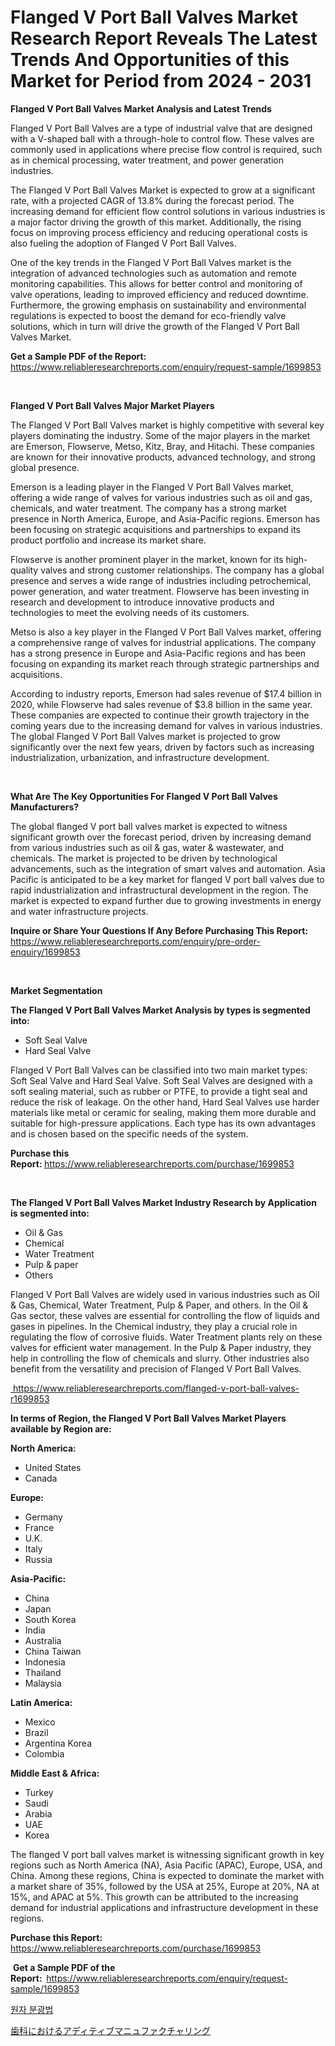 <p><h1>Flanged V Port Ball Valves Market Research Report Reveals The Latest Trends And Opportunities of this Market for Period from 2024 - 2031</h1></p><p><strong>Flanged V Port Ball Valves Market Analysis and Latest Trends</strong></p>
<p><p>Flanged V Port Ball Valves are a type of industrial valve that are designed with a V-shaped ball with a through-hole to control flow. These valves are commonly used in applications where precise flow control is required, such as in chemical processing, water treatment, and power generation industries.</p><p>The Flanged V Port Ball Valves Market is expected to grow at a significant rate, with a projected CAGR of 13.8% during the forecast period. The increasing demand for efficient flow control solutions in various industries is a major factor driving the growth of this market. Additionally, the rising focus on improving process efficiency and reducing operational costs is also fueling the adoption of Flanged V Port Ball Valves.</p><p>One of the key trends in the Flanged V Port Ball Valves market is the integration of advanced technologies such as automation and remote monitoring capabilities. This allows for better control and monitoring of valve operations, leading to improved efficiency and reduced downtime. Furthermore, the growing emphasis on sustainability and environmental regulations is expected to boost the demand for eco-friendly valve solutions, which in turn will drive the growth of the Flanged V Port Ball Valves Market.</p></p>
<p><strong>Get a Sample PDF of the Report:&nbsp;</strong> <a href="https://www.reliableresearchreports.com/enquiry/request-sample/1699853">https://www.reliableresearchreports.com/enquiry/request-sample/1699853</a></p>
<p>&nbsp;</p>
<p><strong>Flanged V Port Ball Valves Major Market Players</strong></p>
<p><p>The Flanged V Port Ball Valves market is highly competitive with several key players dominating the industry. Some of the major players in the market are Emerson, Flowserve, Metso, Kitz, Bray, and Hitachi. These companies are known for their innovative products, advanced technology, and strong global presence.</p><p>Emerson is a leading player in the Flanged V Port Ball Valves market, offering a wide range of valves for various industries such as oil and gas, chemicals, and water treatment. The company has a strong market presence in North America, Europe, and Asia-Pacific regions. Emerson has been focusing on strategic acquisitions and partnerships to expand its product portfolio and increase its market share.</p><p>Flowserve is another prominent player in the market, known for its high-quality valves and strong customer relationships. The company has a global presence and serves a wide range of industries including petrochemical, power generation, and water treatment. Flowserve has been investing in research and development to introduce innovative products and technologies to meet the evolving needs of its customers.</p><p>Metso is also a key player in the Flanged V Port Ball Valves market, offering a comprehensive range of valves for industrial applications. The company has a strong presence in Europe and Asia-Pacific regions and has been focusing on expanding its market reach through strategic partnerships and acquisitions.</p><p>According to industry reports, Emerson had sales revenue of $17.4 billion in 2020, while Flowserve had sales revenue of $3.8 billion in the same year. These companies are expected to continue their growth trajectory in the coming years due to the increasing demand for valves in various industries. The global Flanged V Port Ball Valves market is projected to grow significantly over the next few years, driven by factors such as increasing industrialization, urbanization, and infrastructure development.</p></p>
<p>&nbsp;</p>
<p><strong>What Are The Key Opportunities For Flanged V Port Ball Valves Manufacturers?</strong></p>
<p><p>The global flanged V port ball valves market is expected to witness significant growth over the forecast period, driven by increasing demand from various industries such as oil & gas, water & wastewater, and chemicals. The market is projected to be driven by technological advancements, such as the integration of smart valves and automation. Asia Pacific is anticipated to be a key market for flanged V port ball valves due to rapid industrialization and infrastructural development in the region. The market is expected to expand further due to growing investments in energy and water infrastructure projects.</p></p>
<p><strong>Inquire or Share Your Questions If Any Before Purchasing This Report:</strong> <a href="https://www.reliableresearchreports.com/enquiry/pre-order-enquiry/1699853">https://www.reliableresearchreports.com/enquiry/pre-order-enquiry/1699853</a></p>
<p>&nbsp;</p>
<p><strong>Market Segmentation</strong></p>
<p><strong>The Flanged V Port Ball Valves Market Analysis by types is segmented into:</strong></p>
<p><ul><li>Soft Seal Valve</li><li>Hard Seal Valve</li></ul></p>
<p><p>Flanged V Port Ball Valves can be classified into two main market types: Soft Seal Valve and Hard Seal Valve. Soft Seal Valves are designed with a soft sealing material, such as rubber or PTFE, to provide a tight seal and reduce the risk of leakage. On the other hand, Hard Seal Valves use harder materials like metal or ceramic for sealing, making them more durable and suitable for high-pressure applications. Each type has its own advantages and is chosen based on the specific needs of the system.</p></p>
<p><strong>Purchase this Report:&nbsp;</strong><a href="https://www.reliableresearchreports.com/purchase/1699853">https://www.reliableresearchreports.com/purchase/1699853</a></p>
<p>&nbsp;</p>
<p><strong>The Flanged V Port Ball Valves Market Industry Research by Application is segmented into:</strong></p>
<p><ul><li>Oil & Gas</li><li>Chemical</li><li>Water Treatment</li><li>Pulp & paper</li><li>Others</li></ul></p>
<p><p>Flanged V Port Ball Valves are widely used in various industries such as Oil & Gas, Chemical, Water Treatment, Pulp & Paper, and others. In the Oil & Gas sector, these valves are essential for controlling the flow of liquids and gases in pipelines. In the Chemical industry, they play a crucial role in regulating the flow of corrosive fluids. Water Treatment plants rely on these valves for efficient water management. In the Pulp & Paper industry, they help in controlling the flow of chemicals and slurry. Other industries also benefit from the versatility and precision of Flanged V Port Ball Valves.</p></p>
<p><a href="https://www.reliableresearchreports.com/flanged-v-port-ball-valves-r1699853">&nbsp;https://www.reliableresearchreports.com/flanged-v-port-ball-valves-r1699853</a></p>
<p><strong>In terms of Region, the Flanged V Port Ball Valves Market Players available by Region are:</strong></p>
<p>
    <p> <strong> North America: </strong>
        <ul>
            <li>United States</li>
            <li>Canada</li>
        </ul>
        </p> 
    <p> <strong> Europe: </strong>
        <ul>
            <li>Germany</li>
            <li>France</li>
            <li>U.K.</li>
            <li>Italy</li>
            <li>Russia</li>
        </ul>
        </p> 
    <p> <strong> Asia-Pacific: </strong>
        <ul>
            <li>China</li>
            <li>Japan</li>
            <li>South Korea</li>
            <li>India</li>
            <li>Australia</li>
            <li>China Taiwan</li>
            <li>Indonesia</li>
            <li>Thailand</li>
            <li>Malaysia</li>
        </ul>
        </p> 
    <p> <strong> Latin America: </strong>
        <ul>
            <li>Mexico</li>
            <li>Brazil</li>
            <li>Argentina Korea</li>
            <li>Colombia</li>
        </ul>
        </p> 
    <p> <strong> Middle East & Africa: </strong>
        <ul>
            <li>Turkey</li>
            <li>Saudi</li>
            <li>Arabia</li>
            <li>UAE</li>
            <li>Korea</li>
        </ul>
    </p>
    </p>
<p><p>The flanged V port ball valves market is witnessing significant growth in key regions such as North America (NA), Asia Pacific (APAC), Europe, USA, and China. Among these regions, China is expected to dominate the market with a market share of 35%, followed by the USA at 25%, Europe at 20%, NA at 15%, and APAC at 5%. This growth can be attributed to the increasing demand for industrial applications and infrastructure development in these regions.</p></p>
<p><strong>Purchase this Report: </strong><a href="https://www.reliableresearchreports.com/purchase/1699853">https://www.reliableresearchreports.com/purchase/1699853</a></p>
<p>&nbsp;<strong>Get a Sample PDF of the Report:&nbsp;&nbsp;</strong><a href="https://www.reliableresearchreports.com/enquiry/request-sample/1699853">https://www.reliableresearchreports.com/enquiry/request-sample/1699853</a></p>
<p><strong></strong></p>
<p><p><a href="https://github.com/AlbertotDouglas44367/Market-Research-Report-List-2/blob/main/3402451187189.md">원자 분광법</a></p><p><a href="https://github.com/RodHoppe07/Market-Research-Report-List-2/blob/main/6973085184342.md">歯科におけるアディティブマニュファクチャリング</a></p></p>